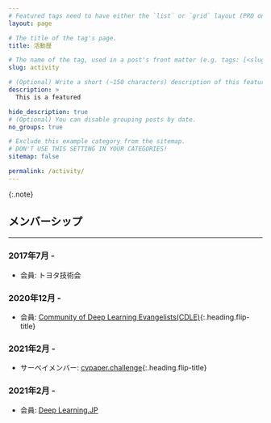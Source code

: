 ```yaml
---
# Featured tags need to have either the `list` or `grid` layout (PRO only).
layout: page

# The title of the tag's page.
title: 活動歴

# The name of the tag, used in a post's front matter (e.g. tags: [<slug>]).
slug: activity

# (Optional) Write a short (~150 characters) description of this featured tag.
description: >
  This is a featured 

hide_description: true
# (Optional) You can disable grouping posts by date.
no_groups: true

# Exclude this example category from the sitemap.
# DON'T USE THIS SETTING IN YOUR CATEGORIES!
sitemap: false

permalink: /activity/
---
```



{:.note}

## メンバーシップ
----------------------------------------------------------------

### 2017年7月 -
* 会員: トヨタ技術会

### 2020年12月 -
* 会員: [Community of Deep Learning Evangelists(CDLE)]{:.heading.flip-title} 

### 2021年2月 -
* サーベイメンバー: [cvpaper.challenge]{:.heading.flip-title} 

### 2021年2月 -
* 会員: [Deep Learning.JP]

[Community of Deep Learning Evangelists(CDLE)]: https://www.toyota-global.com/company/history_of_toyota/75years/data/company_information/personnel/personnel-related_development/academy.html
[Deep Learning.JP]: https://deeplearning.jp/
[cvpaper.challenge]: http://xpaperchallenge.org/cv/

<!-- * [Install]{:.heading.flip-title} --- How to install and run Hydejack.
{:.related-posts.faded}

[install]: http://www.toyota.co.jp/company/gakuen/index.html -->
